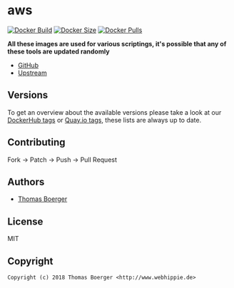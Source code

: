 # aws

[![Docker Build](https://github.com/toolhippie/aws/workflows/docker/badge.svg)](https://github.com/toolhippie/aws/actions?query=workflow%3Adocker) [![Docker Size](https://img.shields.io/docker/image-size/toolhippie/aws/latest)](https://hub.docker.com/r/toolhippie/aws) [![Docker Pulls](https://img.shields.io/docker/pulls/toolhippie/aws)](https://hub.docker.com/r/toolhippie/aws)

**All these images are used for various scriptings, it's possible that any of these tools are updated randomly**

* [GitHub](https://github.com/toolhippie/aws)
* [Upstream](https://github.com/aws/aws-cli)

## Versions

To get an overview about the available versions please take a look at our [DockerHub tags](https://hub.docker.com/r/toolhippie/aws/tags/) or [Quay.io tags](https://quay.io/repository/toolhippie/aws?tab=tags), these lists are always up to date.

## Contributing

Fork -> Patch -> Push -> Pull Request

## Authors

* [Thomas Boerger](https://github.com/tboerger)

## License

MIT

## Copyright

```
Copyright (c) 2018 Thomas Boerger <http://www.webhippie.de>
```
